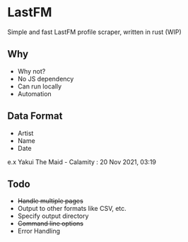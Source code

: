 # LastFM
Simple and fast LastFM profile scraper, written in rust (WIP)

## Why
- Why not?
- No JS dependency
- Can run locally
- Automation

## Data Format
- Artist
- Name
- Date

e.x Yakui The Maid - Calamity : 20 Nov 2021, 03:19


## Todo
- ~~Handle multiple pages~~
- Output to other formats like CSV, etc.
- Specify output directory
- ~~Command line options~~
- Error Handling
